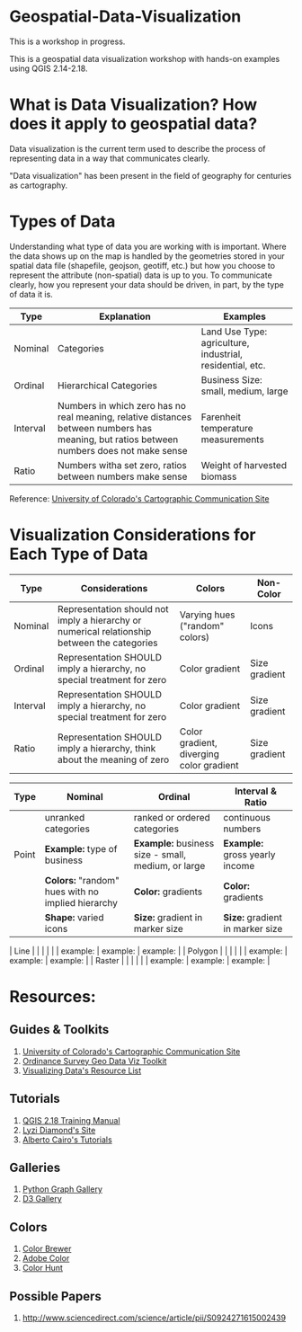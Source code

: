 # Geospatial-Data-Visualization
This is a workshop in progress.  

This is a geospatial data visualization workshop with hands-on examples using QGIS 2.14-2.18.

# What is Data Visualization?  How does it apply to geospatial data?
Data visualization is the current term used to describe the process of representing data in a way that communicates clearly.

"Data visualization" has been present in the field of geography for centuries as cartography.

# Types of Data

Understanding what type of data you are working with is important.  Where the data shows up on the map is handled by the geometries stored in your spatial data file (shapefile, geojson, geotiff, etc.) but how you choose to represent the attribute (non-spatial) data is up to you.  To communicate clearly, how you represent your data should be driven, in part, by the type of data it is.

| Type | Explanation | Examples |
|------|------|------|
| Nominal | Categories | Land Use Type: agriculture, industrial, residential, etc. |
| Ordinal | Hierarchical Categories | Business Size: small, medium, large |
| Interval | Numbers in which zero has no real meaning, relative distances between numbers has meaning, but ratios between numbers does not make sense | Farenheit temperature measurements |
| Ratio | Numbers witha set zero, ratios between numbers make sense | Weight of harvested biomass |



Reference: [University of Colorado's Cartographic Communication Site](https://www.colorado.edu/geography/gcraft/notes/cartocom/cartocom_f.html)

# Visualization Considerations for Each Type of Data

| Type | Considerations | Colors | Non-Color |
|------|------|------|------|
| Nominal | Representation should not imply a hierarchy or numerical relationship between the categories | Varying hues ("random" colors) | Icons |
| Ordinal | Representation SHOULD imply a hierarchy, no special treatment for zero  | Color gradient | Size gradient |
| Interval | Representation SHOULD imply a hierarchy, no special treatment for zero | Color gradient | Size gradient |
| Ratio | Representation SHOULD imply a hierarchy, think about the meaning of zero | Color gradient, diverging color gradient | Size gradient |

| Type | Nominal | Ordinal | Interval & Ratio |
|------|------|------|------|
| | unranked categories | ranked or ordered categories | continuous numbers |
| Point | **Example:** type of business | **Example:** business size - small, medium, or large | **Example:** gross yearly income |
| |**Colors:** "random" hues with no implied hierarchy | **Color:** gradients | **Color:** gradients |
| |**Shape:** varied icons | **Size:** gradient in marker size | **Size:** gradient in marker size |

| Line | | | |
|  | example: | example: | example: |
| Polygon | | | |
|  | example: | example: | example: |
| Raster | | | |
|  | example: | example: | example: |



# Resources:

## Guides & Toolkits

1. [University of Colorado's Cartographic Communication Site](https://www.colorado.edu/geography/gcraft/notes/cartocom/cartocom_f.html)
1. [Ordinance Survey Geo Data Viz Toolkit](https://github.com/OrdnanceSurvey/GeoDataViz-Toolkit)
1. [Visualizing Data's Resource List](http://www.visualisingdata.com/resources/)

## Tutorials

1. [QGIS 2.18 Training Manual](https://docs.qgis.org/2.18/en/docs/training_manual/)
1. [Lyzi Diamond's Site](http://lyzidiamond.com/)
1. [Alberto Cairo's Tutorials](http://www.thefunctionalart.com/p/instructors-guide.html)

## Galleries

1. [Python Graph Gallery](https://python-graph-gallery.com/)
1. [D3 Gallery](https://github.com/d3/d3/wiki/Gallery)

## Colors

1. [Color Brewer](http://colorhunt.co/)
1. [Adobe Color](https://color.adobe.com/create/color-wheel/)
1. [Color Hunt](http://colorhunt.co/)

## Possible Papers

1. http://www.sciencedirect.com/science/article/pii/S0924271615002439
